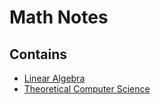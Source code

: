 # Math Notes

## Contains

* [Linear Algebra](https://github.com/lygztq/math-note/tree/master/LinearAlgebra)
* [Theoretical Computer Science](https://github.com/lygztq/math-note/tree/master/TCS)